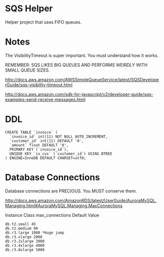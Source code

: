 # SQS Helper
Helper project that uses FIFO queues.

# Notes
The VisibilityTimeout is super important.  You must understand how it works.

REMEMBER: SQS LIKES BIG QUEUES AND PERFORMS WEIRDLY WITH SMALL QUEUE SIZES.

http://docs.aws.amazon.com/AWSSimpleQueueService/latest/SQSDeveloperGuide/sqs-visibility-timeout.html

http://docs.aws.amazon.com/sdk-for-javascript/v2/developer-guide/sqs-examples-send-receive-messages.html

# DDL
```
CREATE TABLE `invoice` (
  `invoice_id` int(11) NOT NULL AUTO_INCREMENT,
  `customer_id` int(11) DEFAULT '0',
  `amount` float DEFAULT '0',
  PRIMARY KEY (`invoice_id`),
  UNIQUE KEY `ix_cus` (`customer_id`) USING BTREE
) ENGINE=InnoDB DEFAULT CHARSET=utf8;
```

# Database Connections
Database connections are PRECIOUS.  You MUST conserve them.

http://docs.aws.amazon.com/AmazonRDS/latest/UserGuide/AuroraMySQL.Managing.html#AuroraMySQL.Managing.MaxConnections

Instance Class	max_connections Default Value
```
db.t2.small 45
db.t2.medium 90
db.r3.large 1000 *Huge jump
db.r3.xlarge 2000
db.r3.2xlarge 3000
db.r3.4xlarge 4000
db.r3.8xlarge 5000
```
